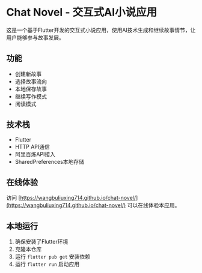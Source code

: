 # Chat Novel - 交互式AI小说应用

这是一个基于Flutter开发的交互式小说应用，使用AI技术生成和继续故事情节，让用户能够参与故事发展。

## 功能

- 创建新故事
- 选择故事流向
- 本地保存故事
- 继续写作模式
- 阅读模式

## 技术栈

- Flutter
- HTTP API通信
- 阿里百炼API接入
- SharedPreferences本地存储

## 在线体验

访问 [https://wangbuliuxing714.github.io/chat-novel/](https://wangbuliuxing714.github.io/chat-novel/) 可以在线体验本应用。

## 本地运行

1. 确保安装了Flutter环境
2. 克隆本仓库
3. 运行 `flutter pub get` 安装依赖
4. 运行 `flutter run` 启动应用
